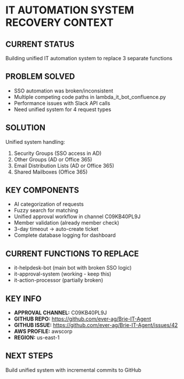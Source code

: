 # IT AUTOMATION SYSTEM RECOVERY CONTEXT

## CURRENT STATUS
Building unified IT automation system to replace 3 separate functions

## PROBLEM SOLVED
- SSO automation was broken/inconsistent 
- Multiple competing code paths in lambda_it_bot_confluence.py
- Performance issues with Slack API calls
- Need unified system for 4 request types

## SOLUTION
Unified system handling:
1. Security Groups (SSO access in AD)
2. Other Groups (AD or Office 365) 
3. Email Distribution Lists (AD or Office 365)
4. Shared Mailboxes (Office 365)

## KEY COMPONENTS
- AI categorization of requests
- Fuzzy search for matching
- Unified approval workflow in channel C09KB40PL9J
- Member validation (already member check)
- 3-day timeout → auto-create ticket
- Complete database logging for dashboard

## CURRENT FUNCTIONS TO REPLACE
- it-helpdesk-bot (main bot with broken SSO logic)
- it-approval-system (working - keep this)
- it-action-processor (partially broken)

## KEY INFO
- **APPROVAL CHANNEL:** C09KB40PL9J
- **GITHUB REPO:** https://github.com/ever-ag/Brie-IT-Agent
- **GITHUB ISSUE:** https://github.com/ever-ag/Brie-IT-Agent/issues/42
- **AWS PROFILE:** awscorp
- **REGION:** us-east-1

## NEXT STEPS
Build unified system with incremental commits to GitHub
